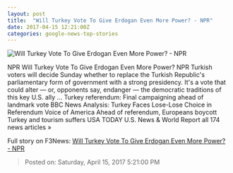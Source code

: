 ```yaml
---
layout: post
title:  "Will Turkey Vote To Give Erdogan Even More Power? - NPR"
date: 2017-04-15 12:21:00Z
categories: google-news-top-stories
---
```


![Will Turkey Vote To Give Erdogan Even More Power? - NPR](https://media.npr.org/assets/img/2017/04/14/gettyimages-667153102_wide-09bf0d6dc5071791675181a08af7f9dab2826279.jpg?s=1400)

NPR Will Turkey Vote To Give Erdogan Even More Power? NPR Turkish voters will decide Sunday whether to replace the Turkish Republic's parliamentary form of government with a strong presidency. It's a vote that could alter — or, opponents say, endanger — the democratic traditions of this key U.S. ally ... Turkey referendum: Final campaigning ahead of landmark vote BBC News Analysis: Turkey Faces Lose-Lose Choice in Referendum Voice of America Ahead of referendum, Europeans boycott Turkey and tourism suffers USA TODAY U.S. News & World Report all 174 news articles »


Full story on F3News: [Will Turkey Vote To Give Erdogan Even More Power? - NPR](http://www.f3nws.com/n/PMcjh)

> Posted on: Saturday, April 15, 2017 5:21:00 PM
